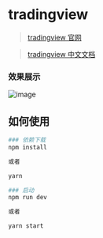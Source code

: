 # tradingview

> [tradingview 官网](https://www.tradingview.com/)


> [tradingview 中文文档](https://b.aitrade.ga/books/tradingview/)


### 效果展示

![image](https://github.com/xushanpei/Vue-tradingview/blob/master/src/assets/td.png)


## 如何使用

``` bash
### 依赖下载
npm install 

或者

yarn

### 启动
npm run dev

或者

yarn start


